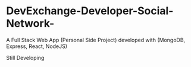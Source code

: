 # DevExchange-Developer-Social-Network-
A Full Stack Web App (Personal Side Project) developed with (MongoDB, Express, React, NodeJS)

Still Developing
